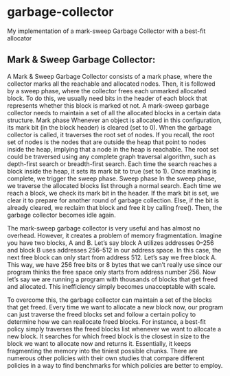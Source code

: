 # garbage-collector
My implementation of a mark-sweep Garbage Collector with a best-fit allocator
## Mark & Sweep Garbage Collector:
A Mark & Sweep Garbage Collector consists of a mark phase, where the collector marks all the reachable and allocated nodes. Then, it is followed by a sweep phase, where the collector frees each unmarked allocated block. To do this, we usually need bits in the header of each block that represents whether this block is marked ot not.
A mark-sweep garbage collector needs to maintain a set of all the allocated blocks in a certain data structure.
Mark phase
Whenever an object is allocated in this configuration, its mark bit (in the block header) is cleared (set to 0). When the garbage collector is called, it traverses the root set of nodes. If you recall, the root set of nodes is the nodes that are outside the heap that point to nodes inside the heap, implying that a node in the heap is reachable. The root set could be traversed using any complete graph traversal algorithm, such as depth-first search or breadth-first search. Each time the search reaches a block inside the heap, it sets its mark bit to true (set to 1).  Once marking is complete, we trigger the sweep phase.
Sweep phase
In the sweep phase, we traverse the allocated blocks list through a normal search. Each time we reach a block, we check its mark bit in the header. If the mark bit is set, we clear it to prepare for another round of garbage collection. Else, if the bit is already cleared, we reclaim that block and free it by calling free(). Then, the garbage collector becomes idle again.

The mark-sweep garbage collector is very useful and has almost no overhead. However, it creates a problem of memory fragmentation. Imagine you have two blocks, A and B. Let’s say block A utilizes addresses 0–256 and block B uses addresses 256–512 in our address space. In this case, the next free block can only start from address 512. Let’s say we free block A. This way, we have 256 free bits or 8 bytes that we can’t really use since our program thinks the free space only starts from address number 256. Now let’s say we are running a program with thousands of blocks that get freed and allocated. This inefficiency simply becomes unacceptable with scale.

To overcome this, the garbage collector can maintain a set of the blocks that get freed. Every time we want to allocate a new block now, our program can just traverse the freed blocks set and follow a certain policy to determine how we can reallocate freed blocks. For instance, a best-fit policy simply traverses the freed blocks list whenever we want to allocate a new block. It searches for which freed block is the closest in size to the block we want to allocate now and returns it. Essentially, it keeps fragmenting the memory into the tiniest possible chunks. There are numerous other policies with their own studies that compare different policies in a way to find benchmarks for which policies are better to employ.
